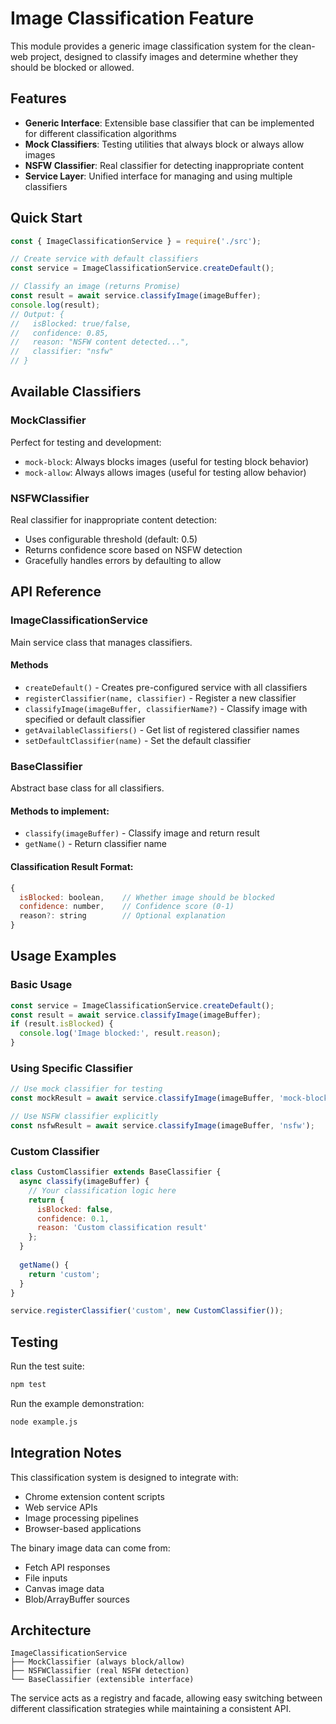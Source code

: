 # Image Classification Feature

This module provides a generic image classification system for the clean-web project, designed to classify images and determine whether they should be blocked or allowed.

## Features

- **Generic Interface**: Extensible base classifier that can be implemented for different classification algorithms
- **Mock Classifiers**: Testing utilities that always block or always allow images
- **NSFW Classifier**: Real classifier for detecting inappropriate content
- **Service Layer**: Unified interface for managing and using multiple classifiers

## Quick Start

```javascript
const { ImageClassificationService } = require('./src');

// Create service with default classifiers
const service = ImageClassificationService.createDefault();

// Classify an image (returns Promise)
const result = await service.classifyImage(imageBuffer);
console.log(result);
// Output: { 
//   isBlocked: true/false, 
//   confidence: 0.85, 
//   reason: "NSFW content detected...",
//   classifier: "nsfw" 
// }
```

## Available Classifiers

### MockClassifier
Perfect for testing and development:
- `mock-block`: Always blocks images (useful for testing block behavior)
- `mock-allow`: Always allows images (useful for testing allow behavior)

### NSFWClassifier
Real classifier for inappropriate content detection:
- Uses configurable threshold (default: 0.5)
- Returns confidence score based on NSFW detection
- Gracefully handles errors by defaulting to allow

## API Reference

### ImageClassificationService

Main service class that manages classifiers.

#### Methods

- `createDefault()` - Creates pre-configured service with all classifiers
- `registerClassifier(name, classifier)` - Register a new classifier
- `classifyImage(imageBuffer, classifierName?)` - Classify image with specified or default classifier
- `getAvailableClassifiers()` - Get list of registered classifier names
- `setDefaultClassifier(name)` - Set the default classifier

### BaseClassifier

Abstract base class for all classifiers.

#### Methods to implement:
- `classify(imageBuffer)` - Classify image and return result
- `getName()` - Return classifier name

#### Classification Result Format:
```javascript
{
  isBlocked: boolean,    // Whether image should be blocked
  confidence: number,    // Confidence score (0-1)
  reason?: string        // Optional explanation
}
```

## Usage Examples

### Basic Usage
```javascript
const service = ImageClassificationService.createDefault();
const result = await service.classifyImage(imageBuffer);
if (result.isBlocked) {
  console.log('Image blocked:', result.reason);
}
```

### Using Specific Classifier
```javascript
// Use mock classifier for testing
const mockResult = await service.classifyImage(imageBuffer, 'mock-block');

// Use NSFW classifier explicitly
const nsfwResult = await service.classifyImage(imageBuffer, 'nsfw');
```

### Custom Classifier
```javascript
class CustomClassifier extends BaseClassifier {
  async classify(imageBuffer) {
    // Your classification logic here
    return {
      isBlocked: false,
      confidence: 0.1,
      reason: 'Custom classification result'
    };
  }
  
  getName() {
    return 'custom';
  }
}

service.registerClassifier('custom', new CustomClassifier());
```

## Testing

Run the test suite:
```bash
npm test
```

Run the example demonstration:
```bash
node example.js
```

## Integration Notes

This classification system is designed to integrate with:
- Chrome extension content scripts
- Web service APIs
- Image processing pipelines
- Browser-based applications

The binary image data can come from:
- Fetch API responses
- File inputs
- Canvas image data
- Blob/ArrayBuffer sources

## Architecture

```
ImageClassificationService
├── MockClassifier (always block/allow)
├── NSFWClassifier (real NSFW detection)
└── BaseClassifier (extensible interface)
```

The service acts as a registry and facade, allowing easy switching between different classification strategies while maintaining a consistent API.